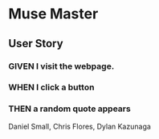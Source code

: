 # Muse Master

## User Story
### GIVEN I visit the webpage.
### WHEN I click a button
### THEN a random quote appears













Daniel Small, Chris Flores, Dylan Kazunaga